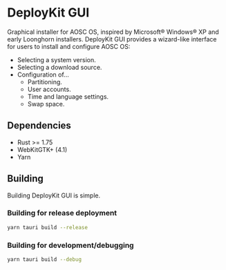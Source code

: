 DeployKit GUI
===

Graphical installer for AOSC OS, inspired by Microsoft® Windows® XP and early Loonghorn installers. DeployKit GUI provides a wizard-like interface for users to install and configure AOSC OS:

- Selecting a system version.
- Selecting a download source.
- Configuration of...
  - Partitioning.
  - User accounts.
  - Time and language settings.
  - Swap space.

Dependencies
---

- Rust >= 1.75
- WebKitGTK+ (4.1)
- Yarn

Building
---

Building DeployKit GUI is simple.

### Building for release deployment

```bash
yarn tauri build --release
```
### Building for development/debugging

```bash
yarn tauri build --debug
```
